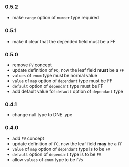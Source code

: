 ### 0.5.2

- make `range` option of `number` type required

### 0.5.1

- make it clear that the depended field must be a FF

### 0.5.0

- remove `FV` concept
- update definition of `FO`, now the leaf field **must** be a `FF`
- `values` of `enum` type must be normal value
- `value` of `map` option of `dependant` type must be FF
- `default` option of `dependant` type must be FF
- add default value for `default` option of `dependant` type

### 0.4.1

- change null type to DNE type

### 0.4.0

- add `FV` concept
- update definition of `FO`, now the leaf field **may** be a `FF`
- `value` of `map` option of `dependant` type is to be `FV`
- `default` option of `dependant` type is to be `FV`
- allow `values` of `enum` type to be `FVs`
